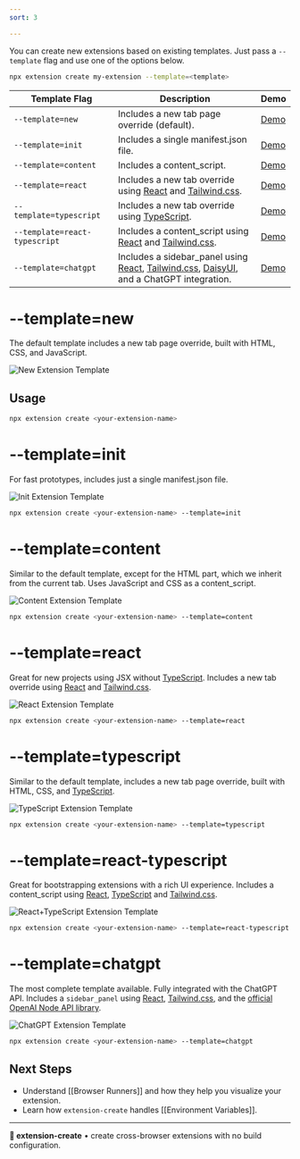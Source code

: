 ```yaml
---
sort: 3

---
```

<!-- 
AUTHOR HINT: Browser runtimes are the "--template" flag capabilities
-->

You can create new extensions based on existing templates. Just pass a `--template` flag and use one of the options below.

```sh
npx extension create my-extension --template=<template>
```

|Template Flag|Description|Demo|
|-|-|-|
| `--template=new` | Includes a new tab page override (default). | [Demo](#template-new) |
| `--template=init`| Includes a single manifest.json file. | [Demo](#template-init) |
| `--template=content` | Includes a content_script. | [Demo](#template-content) |
| `--template=react` | Includes a new tab override using [React](https://react.dev) and [Tailwind.css](https://tailwindcss.com/). | [Demo](#template-react) |
| `--template=typescript` | Includes a new tab override using [TypeScript](https://www.typescriptlang.org/). | [Demo](#template-typescript) |
| `--template=react-typescript` | Includes a content_script using [React](https://react.dev) and [Tailwind.css](https://tailwindcss.com/). | [Demo](#template-react-typescript) |
| `--template=chatgpt` | Includes a sidebar_panel using [React](https://react.dev), [Tailwind.css](https://tailwindcss.com/), [DaisyUI](https://daisyui.com), and a ChatGPT integration. | [Demo](#template-chatgpt) |

# --template=new

The default template includes a new tab page override, built with HTML, CSS, and JavaScript.

<img src="./assets/new-template.png" alt="New Extension Template">

## Usage

```sh
npx extension create <your-extension-name>
```

# --template=init

For fast prototypes, includes just a single manifest.json file.

<img src="./assets/init-template.png" alt="Init Extension Template">

```sh
npx extension create <your-extension-name> --template=init
```

# --template=content

Similar to the default template, except for the HTML part, which we inherit from the current tab. Uses JavaScript and CSS as a content_script.

<img src="./assets/content-template.png" alt="Content Extension Template">

```sh
npx extension create <your-extension-name> --template=content
```

# --template=react

Great for new projects using JSX without [TypeScript](https://www.typescriptlang.org/). Includes a new tab override using [React](https://react.dev) and [Tailwind.css](https://tailwindcss.com/).

<img src="./assets/react-template.png" alt="React Extension Template">

```sh
npx extension create <your-extension-name> --template=react
```

# --template=typescript

Similar to the default template, includes a new tab page override, built with HTML, CSS, and [TypeScript](https://www.typescriptlang.org/).

<img src="./assets/ts-template.png" alt="TypeScript Extension Template">

```sh
npx extension create <your-extension-name> --template=typescript
```

# --template=react-typescript

Great for bootstrapping extensions with a rich UI experience. Includes a content_script using [React](https://react.dev), [TypeScript](https://www.typescriptlang.org/) and [Tailwind.css](https://tailwindcss.com/).

<img src="./assets/react-ts-template.png" alt="React+TypeScript Extension Template">

```sh
npx extension create <your-extension-name> --template=react-typescript
```

# --template=chatgpt

The most complete template available. Fully integrated with the ChatGPT API. Includes a `sidebar_panel` using [React](https://react.dev), [Tailwind.css](https://tailwindcss.com/), and the [official OpenAI Node API library](https://www.npmjs.com/package/openai). 

<img src="./assets/chatgpt-template.png" alt="ChatGPT Extension Template">

```sh
npx extension create <your-extension-name> --template=chatgpt
```

## Next Steps

* Understand [[Browser Runners]] and how they help you visualize your extension.
* Learn how `extension-create` handles [[Environment Variables]].

---

**🧩 extension-create** • create cross-browser extensions with no build configuration.
